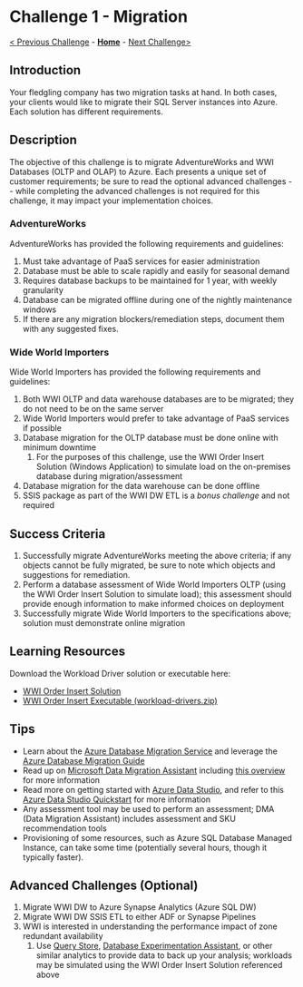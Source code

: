 # Challenge 1 - Migration

[< Previous Challenge](../Challenge00/Challenge00.md) - **[Home](../../../README.md)** - [Next Challenge>](../Challenge02/Challenge02.md)

## Introduction 

Your fledgling company has two migration tasks at hand. In both cases, your clients would like to migrate their SQL Server instances into Azure.  Each solution has different requirements.  

## Description

The objective of this challenge is to migrate AdventureWorks and WWI Databases (OLTP and OLAP) to Azure. Each presents a unique set of customer requirements; be sure to read the optional advanced challenges -- while completing the advanced challenges is not required for this challenge, it may impact your implementation choices.

### AdventureWorks 

AdventureWorks has provided the following requirements and guidelines:

1. Must take advantage of PaaS services for easier administration
1. Database must be able to scale rapidly and easily for seasonal demand
1. Requires database backups to be maintained for 1 year, with weekly granularity
1. Database can be migrated offline during one of the nightly maintenance windows
1. If there are any migration blockers/remediation steps, document them with any suggested fixes.

### Wide World Importers

Wide World Importers has provided the following requirements and guidelines:

1. Both WWI OLTP and data warehouse databases are to be migrated; they do not need to be on the same server
1. Wide World Importers would prefer to take advantage of PaaS services if possible
1. Database migration for the OLTP database must be done online with minimum downtime
    1. For the purposes of this challenge, use the WWI Order Insert Solution (Windows Application) to simulate load on the on-premises database during migration/assessment
1. Database migration for the data warehouse can be done offline
1. SSIS package as part of the WWI DW ETL is a *bonus challenge* and not required

## Success Criteria

1. Successfully migrate AdventureWorks meeting the above criteria; if any objects cannot be fully migrated, be sure to note which objects and suggestions for remediation.
1. Perform a database assessment of Wide World Importers OLTP (using the WWI Order Insert Solution to simulate load); this assessment should provide enough information to make informed choices on deployment
1. Successfully migrate Wide World Importers to the specifications above; solution must demonstrate online migration

## Learning Resources

Download the Workload Driver solution or executable here:
* [WWI Order Insert Solution](https://github.com/microsoft/sql-server-samples/tree/master/samples/databases/wide-world-importers/workload-drivers/order-insert)
* [WWI Order Insert Executable (workload-drivers.zip)](https://github.com/Microsoft/sql-server-samples/releases/tag/wide-world-importers-v1.0)

## Tips

* Learn about the [Azure Database Migration Service](https://azure.microsoft.com/en-us/services/database-migration/) and leverage the [Azure Database Migration Guide](https://datamigration.microsoft.com/)
* Read up on [Microsoft Data Migration Assistant](https://www.microsoft.com/en-us/download/details.aspx?id=53595) including [this overview](https://docs.microsoft.com/en-us/sql/dma/dma-overview?view=sql-server-ver15) for more information
* Read more on getting started with [Azure Data Studio](https://docs.microsoft.com/en-us/sql/azure-data-studio/download-azure-data-studio?view=sql-server-ver15), and refer to this [Azure Data Studio Quickstart](https://docs.microsoft.com/en-us/sql/azure-data-studio/quickstart-sql-server?view=sql-server-ver15) for more information
* Any assessment tool may be used to perform an assessment; DMA (Data Migration Assistant) includes assessment and SKU recommendation tools
* Provisioning of some resources, such as Azure SQL Database Managed Instance, can take some time (potentially several hours, though it typically faster).

## Advanced Challenges (Optional)

1. Migrate WWI DW to Azure Synapse Analytics (Azure SQL DW)
1. Migrate WWI DW SSIS ETL to either ADF or Synapse Pipelines
1. WWI is interested in understanding the performance impact of zone redundant availability
    1. Use [Query Store](https://docs.microsoft.com/en-us/sql/relational-databases/performance/monitoring-performance-by-using-the-query-store?view=sql-server-ver15), [Database Experimentation Assistant](https://docs.microsoft.com/en-us/sql/dea/database-experimentation-assistant-overview?view=sql-server-ver15), or other similar analytics to provide data to back up your analysis; workloads may be simulated using the WWI Order Insert Solution referenced above

